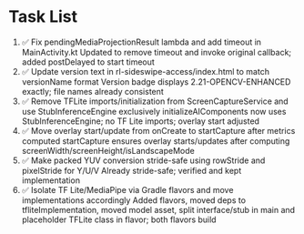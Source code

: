 # Task List

1. ✅ Fix pendingMediaProjectionResult lambda and add timeout in MainActivity.kt
Updated to remove timeout and invoke original callback; added postDelayed to start timeout
2. ✅ Update version text in rl-sideswipe-access/index.html to match versionName format
Version badge displays 2.21-OPENCV-ENHANCED exactly; file names already consistent
3. ✅ Remove TFLite imports/initialization from ScreenCaptureService and use StubInferenceEngine exclusively
initializeAIComponents now uses StubInferenceEngine; no TF Lite imports; overlay start adjusted
4. ✅ Move overlay start/update from onCreate to startCapture after metrics computed
startCapture ensures overlay starts/updates after computing screenWidth/screenHeight/isLandscapeMode
5. ✅ Make packed YUV conversion stride-safe using rowStride and pixelStride for Y/U/V
Already stride-safe; verified and kept implementation
6. ✅ Isolate TF Lite/MediaPipe via Gradle flavors and move implementations accordingly
Added flavors, moved deps to tfliteImplementation, moved model asset, split interface/stub in main and placeholder TFLite class in flavor; both flavors build

